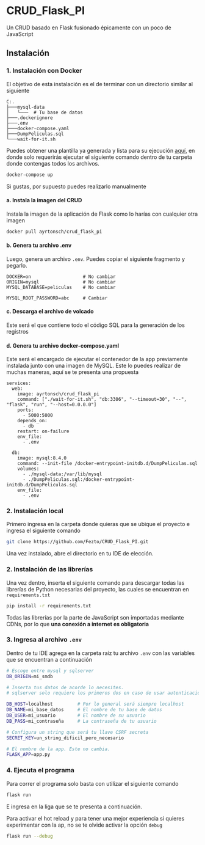 # CRUD_Flask_PI
 Un CRUD basado en Flask fusionado épicamente con un poco de JavaScript

## Instalación

### 1. Instalación con Docker

El objetivo de esta instalación es el de terminar con un directorio similar al siguiente
```
C:.
├───mysql-data
│   └───  # Tu base de datos
├───.dockerignore
├───.env
├───docker-compose.yaml
├───DumpPeliculas.sql
└───wait-for-it.sh
```

Puedes obtener una plantilla ya generada y lista para su ejecución [aquí](https://github.com), en donde solo requerirás ejecutar el siguiente comando dentro de tu carpeta donde contengas todos los archivos.
```bash
docker-compose up
```

Si gustas, por supuesto puedes realizarlo manualmente

#### a. Instala la imagen del CRUD
Instala la imagen de la aplicación de Flask como lo harías con cualquier otra imagen
```bash
docker pull ayrtonsch/crud_flask_pi
```

#### b. Genera tu archivo .env
Luego, genera un archivo ``.env``. Puedes copiar el siguiente fragmento y pegarlo.

```
DOCKER=on                   # No cambiar
ORIGIN=mysql                # No cambiar
MYSQL_DATABASE=peliculas    # No cambiar

MYSQL_ROOT_PASSWORD=abc     # Cambiar
```

#### c. Descarga el archivo de volcado
Este será el que contiene todo el código SQL para la generación de los registros


#### d. Genera tu archivo docker-compose.yaml
Este será el encargado de ejecutar el contenedor de la app previamente instalada junto con una imagen de MySQL. Este lo puedes realizar de muchas maneras, aquí se te presenta una propuesta

```
services:
  web:
    image: ayrtonsch/crud_flask_pi
    command: ["./wait-for-it.sh", "db:3306", "--timeout=30", "--", "flask", "run", "--host=0.0.0.0"]
    ports:
      - 5000:5000
    depends_on:
      - db
    restart: on-failure
    env_file:
      - .env

  db:
    image: mysql:8.4.0
    command: --init-file /docker-entrypoint-initdb.d/DumpPeliculas.sql
    volumes:
      - ./mysql-data:/var/lib/mysql
      - ./DumpPeliculas.sql:/docker-entrypoint-initdb.d/DumpPeliculas.sql
    env_file:
      - .env
```



### 2. Instalación local
Primero ingresa en la carpeta donde quieras que se ubique el proyecto e ingresa el siguiente comando
```bash
git clone https://github.com/Fezto/CRUD_Flask_PI.git
```
Una vez instalado, abre el directorio en tu IDE de elección.

### 2. Instalación de las librerías
Una vez dentro, inserta el siguiente comando para descargar todas las librerías de Python necesarias del proyecto, las cuales se encuentran en ``requirements.txt``
```bash
pip install -r requirements.txt
```
Todas las librerías por la parte de JavaScript son importadas mediante CDNs, por lo que **una conexión a internet es obligatoria**

### 3. Ingresa al archivo ``.env``
Dentro de tu IDE agrega en la carpeta raíz tu archivo ``.env`` con las variables que se encuentran a continuación
```bash
# Escoge entre mysql y sqlserver
DB_ORIGIN=mi_smdb

# Inserta tus datos de acorde lo necesites.
# sqlserver solo requiere los primeros dos en caso de usar autenticación por windows.

DB_HOST=localhost         # Por lo general será siempre localhost
DB_NAME=mi_base_datos     # El nombre de tu base de datos
DB_USER=mi_usuario        # El nombre de su usuario
DB_PASS=mi_contraseña     # La contraseña de tu usuario

# Configura un string que será tu llave CSRF secreta
SECRET_KEY=un_string_dificil_pero_necesario

# El nombre de la app. Este no cambia.
FLASK_APP=app.py

```

### 4. Ejecuta el programa
Para correr el programa solo basta con utilizar el siguiente comando
```bash
flask run
```
E ingresa en la liga que se te presenta a continuación.

Para activar el hot reload y para tener una mejor experiencia si quieres experimentar con la ap, no se te olvide activar la opción ``debug``
```bash
flask run --debug
```